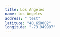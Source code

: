 ```yaml
---
title: Los Angeles
name: Los Angeles
address: " test"
latitude: "40.650002"
longitude: "-73.949997"
---
```

